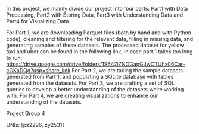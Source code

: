 In this project, we mainly divide our project into four parts:
Part1 with Data Processing, Part2 with Storing Data, Part3 with Understanding Data and Part4 for Visualizing Data.

For Part 1, we are downloading Parquet files (both by hand and with Python code), cleaning and filtering for the relevant data, filling in missing data, and generating samples of these datasets.
The processed dataset for yellow taxi and uber can be found in the following link, in case part 1 takes too long to run:
https://drive.google.com/drive/folders/1S647iZNOGapGJwOTUhx06Car-cGKaDQg?usp=share_link
For Part 2, we are taking the sample datasets generated from Part 1, and populating a SQLite database with tables generated from the datasets.
For Part 3, we are crafting a set of SQL queries to develop a better understanding of the datasets we’re working with.
For Part 4, we are creating visualizations to enhance our understanding of the datasets.

Project Group 4

UNIs: [pz2296, zy2531]
